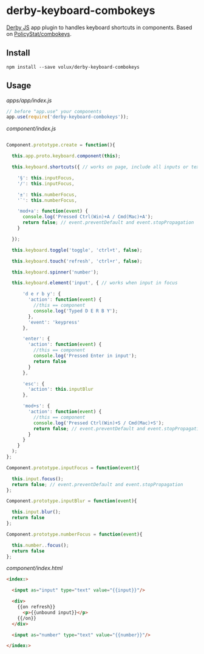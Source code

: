 # derby-keyboard-combokeys

[Derby JS](http://derbyjs.com) app plugin to handles keyboard shortcuts in components.
Based on [PolicyStat/combokeys](https://github.com/PolicyStat/combokeys).

## Install

`npm install --save volux/derby-keyboard-combokeys`

## Usage

*apps/app/index.js*
```js
// before "app.use" your components
app.use(require('derby-keyboard-combokeys'));
```

*component/index.js*
```js

Component.prototype.create = function(){

  this.app.proto.keyboard.component(this);

  this.keyboard.shortcuts({ // works on page, include all inputs or textarea

    '§': this.inputFocus,
    '/': this.inputFocus,

    '±': this.numberFocus,
    '`': this.numberFocus,

    'mod+a': function(event) {
      console.log('Pressed Ctrl(Win)+A / Cmd(Mac)+A');
      return false; // event.preventDefault and event.stopPropagation
    }

  });

  this.keyboard.toggle('toggle', 'ctrl+t', false);

  this.keyboard.touch('refresh', 'ctrl+r', false);

  this.keyboard.spinner('number');

  this.keyboard.element('input', { // works when input in focus

      'd e r b y': {
        'action': function(event) {
          //this == component
          console.log('Typed D E R B Y');
        },
        'event': 'keypress'
      },

      'enter': {
        'action': function(event) {
          //this == component
          console.log('Pressed Enter in input');
          return false
        }
      },

      'esc': {
        'action': this.inputBlur
      },

      'mod+s': {
        'action': function(event) {
          //this == component
          console.log('Pressed Ctrl(Win)+S / Cmd(Mac)+S');
          return false; // event.preventDefault and event.stopPropagation
        }
      }
    }
  );
};

Component.prototype.inputFocus = function(event){

  this.input.focus();
  return false; // event.preventDefault and event.stopPropagation
};

Component.prototype.inputBlur = function(event){

  this.input.blur();
  return false
};

Component.prototype.numberFocus = function(event){

  this.number..focus();
  return false
};

```
*component/index.html*
```html
<index:>

  <input as="input" type="text" value="{{input}}"/>

  <div>
    {{on refresh}}
      <p>{{unbound input}}</p>
    {{/on}}
  </div>  

  <input as="number" type="text" value="{{number}}"/>

</index:>
```
